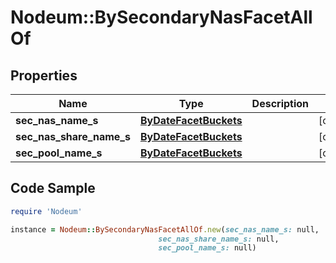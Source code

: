 # Nodeum::BySecondaryNasFacetAllOf

## Properties

Name | Type | Description | Notes
------------ | ------------- | ------------- | -------------
**sec_nas_name_s** | [**ByDateFacetBuckets**](ByDateFacetBuckets.md) |  | [optional] 
**sec_nas_share_name_s** | [**ByDateFacetBuckets**](ByDateFacetBuckets.md) |  | [optional] 
**sec_pool_name_s** | [**ByDateFacetBuckets**](ByDateFacetBuckets.md) |  | [optional] 

## Code Sample

```ruby
require 'Nodeum'

instance = Nodeum::BySecondaryNasFacetAllOf.new(sec_nas_name_s: null,
                                 sec_nas_share_name_s: null,
                                 sec_pool_name_s: null)
```


